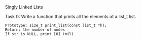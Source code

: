 Singly Linked Lists

Task 0: Write a function that prints all the elements of a list_t list.

    Prototype: size_t print_list(const list_t *h);
    Return: the number of nodes
    If str is NULL, print [0] (nil)
	
